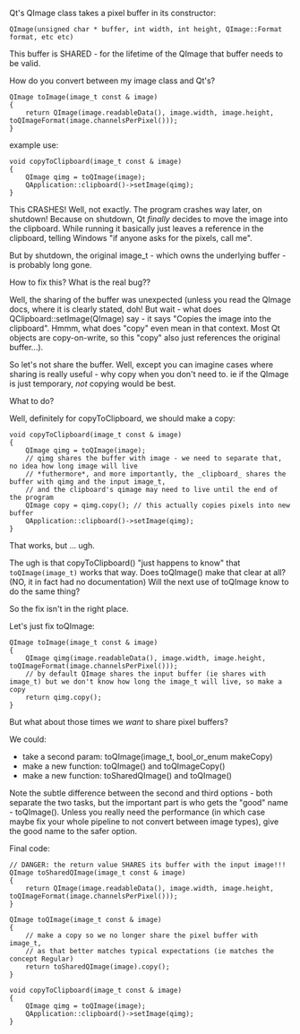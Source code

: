 Qt's QImage class takes a pixel buffer in its constructor:

`QImage(unsigned char * buffer, int width, int height, QImage::Format format, etc etc)`

This buffer is SHARED - for the lifetime of the QImage that buffer needs to be valid.

How do you convert between my image class and Qt's?

```
QImage toImage(image_t const & image)
{
    return QImage(image.readableData(), image.width, image.height, toQImageFormat(image.channelsPerPixel()));
}
```

example use:

```
void copyToClipboard(image_t const & image)
{
    QImage qimg = toQImage(image);
    QApplication::clipboard()->setImage(qimg);
}
```

This CRASHES!
Well, not exactly. The program crashes way later, on shutdown!
Because on shutdown, Qt _finally_ decides to move the image into the clipboard. While running it basically just leaves a reference in the clipboard, telling Windows "if anyone asks for the pixels, call me".

But by shutdown, the original image_t - which owns the underlying buffer - is probably long gone.

How to fix this? What is the real bug??

Well, the sharing of the buffer was unexpected (unless you read the QImage docs, where it is clearly stated, doh!  But wait - what does QClipboard::setImage(QImage) say - it says "Copies the image into the clipboard". Hmmm, what does "copy" even mean in that context. Most Qt objects are copy-on-write, so this "copy" also just references the original buffer...).

So let's not share the buffer.  Well, except you can imagine cases where sharing is really useful - why copy when you don't need to.
ie if the QImage is just temporary, _not_ copying would be best.

What to do?

Well, definitely for copyToClipboard, we should make a copy:

```
void copyToClipboard(image_t const & image)
{
    QImage qimg = toQImage(image);
    // qimg shares the buffer with image - we need to separate that, no idea how long image will live
    // *futhermore*, and more importantly, the _clipboard_ shares the buffer with qimg and the input image_t,
    // and the clipboard's qimage may need to live until the end of the program 
    QImage copy = qimg.copy(); // this actually copies pixels into new buffer
    QApplication::clipboard()->setImage(qimg);
}
```

That works, but ... ugh.

The ugh is that copyToClipboard() "just happens to know" that `toQImage(image_t)` works that way. Does toQImage() make that clear at all? (NO, it in fact had no documentation)
Will the next use of toQImage know to do the same thing?

So the fix isn't in the right place.

Let's just fix toQImage:

```
QImage toImage(image_t const & image)
{
    QImage qimg(image.readableData(), image.width, image.height, toQImageFormat(image.channelsPerPixel()));
    // by default QImage shares the input buffer (ie shares with image_t) but we don't know how long the image_t will live, so make a copy
    return qimg.copy(); 
}
```

But what about those times we _want_ to share pixel buffers?

We could:
- take a second param: toQImage(image_t, bool_or_enum makeCopy)
- make a new function: toQImage() and toQImageCopy()
- make a new function: toSharedQImage() and toQImage()

Note the subtle difference between the second and third options - both separate the two tasks, but the important part is who gets the "good" name - toQImage().
Unless you really need the performance (in which case maybe fix your whole pipeline to not convert between image types), give the good name to the safer option.

Final code:

```
// DANGER: the return value SHARES its buffer with the input image!!!
QImage toSharedQImage(image_t const & image)
{
    return QImage(image.readableData(), image.width, image.height, toQImageFormat(image.channelsPerPixel()));
}

QImage toQImage(image_t const & image)
{
    // make a copy so we no longer share the pixel buffer with image_t,
    // as that better matches typical expectations (ie matches the concept Regular)
    return toSharedQImage(image).copy();
}

void copyToClipboard(image_t const & image)
{
    QImage qimg = toQImage(image);
    QApplication::clipboard()->setImage(qimg);
}
```
